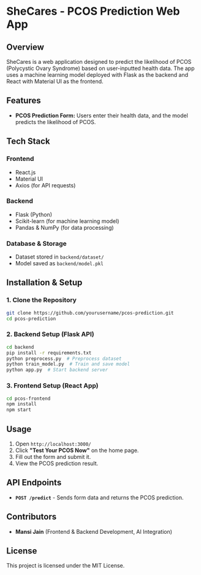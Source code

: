 # SheCares - PCOS Prediction Web App

## Overview
SheCares is a web application designed to predict the likelihood of PCOS (Polycystic Ovary Syndrome) based on user-inputted health data. The app uses a machine learning model deployed with Flask as the backend and React with Material UI as the frontend.

## Features
- **PCOS Prediction Form:** Users enter their health data, and the model predicts the likelihood of PCOS.

## Tech Stack
### **Frontend**
- React.js
- Material UI
- Axios (for API requests)

### **Backend**
- Flask (Python)
- Scikit-learn (for machine learning model)
- Pandas & NumPy (for data processing)

### **Database & Storage**
- Dataset stored in `backend/dataset/`
- Model saved as `backend/model.pkl`

## Installation & Setup
### **1. Clone the Repository**
```bash
git clone https://github.com/yourusername/pcos-prediction.git
cd pcos-prediction
```

### **2. Backend Setup (Flask API)**
```bash
cd backend
pip install -r requirements.txt
python preprocess.py  # Preprocess dataset
python train_model.py  # Train and save model
python app.py  # Start backend server
```

### **3. Frontend Setup (React App)**
```bash
cd pcos-frontend
npm install
npm start
```

## Usage
1. Open `http://localhost:3000/`
2. Click **"Test Your PCOS Now"** on the home page.
3. Fill out the form and submit it.
4. View the PCOS prediction result.

## API Endpoints
- **`POST /predict`** - Sends form data and returns the PCOS prediction.

## Contributors
- **Mansi Jain** (Frontend & Backend Development, AI Integration)

## License
This project is licensed under the MIT License.

